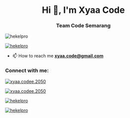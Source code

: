 
<h1 align="center">Hi 👋, I'm Xyaa Code</h1>
<h3 align="center">Team Code Semarang</h3>

<p align="left"> <img src="https://komarev.com/ghpvc/?username=hekelpro&label=Profile%20views&color=0e75b6&style=flat" alt="hekelpro" /> </p>

<p align="left"> <a href="https://github.com/ryo-ma/github-profile-trophy"><img src="https://github-profile-trophy.vercel.app/?username=hekelpro" alt="hekelpro" /></a> </p>

- 📫 How to reach me **xyaa.code@gmail.com**

<h3 align="left">Connect with me:</h3>
<p align="left">
<a href="https://wa.me/+16143244921" target="blank"><img align="center" src="https://img.shields.io/badge/WhatsApp-25D366?style=for-the-badge&logo=whatsapp&logoColor=white" alt="xyaa.codee.2050"</a>
</p>
<a href="https://www.facebook.com/xyaa.codee.2050" target="blank"><img align="center" src="https://img.shields.io/badge/Facebook-1877F2?style=for-the-badge&logo=facebook&logoColor=white" alt="xyaa.codee.2050"</a>
</p>

<p><img align="center" src="https://github-readme-stats.vercel.app/api/top-langs?username=hekelpro&show_icons=true&locale=en&layout=compact" alt="hekelpro" /></p>

<p><img align="center" src="https://github-readme-streak-stats.herokuapp.com/?user=hekelpro&" alt="hekelpro" /></p>



